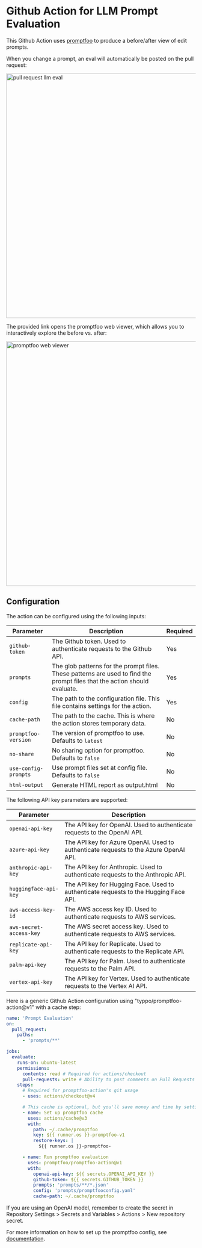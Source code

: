 # Github Action for LLM Prompt Evaluation

This Github Action uses [promptfoo](https://www.promptfoo.dev) to produce a before/after view of edit prompts.

When you change a prompt, an eval will automatically be posted on the pull request:

<img width="650" alt="pull request llm eval" src="https://github.com/typpo/promptfoo-action/assets/310310/ec75fb39-c6b1-4395-9e41-6d66a7bf8657"/>

The provided link opens the promptfoo web viewer, which allows you to interactively explore the before vs. after:

<img width="650" alt="promptfoo web viewer" src="https://github.com/typpo/promptfoo-action/assets/310310/d0ef0497-0c1a-4886-b115-1ee92680891b"/>

## Configuration

The action can be configured using the following inputs:

| Parameter           | Description                                                                                                               | Required |
| ------------------- | ------------------------------------------------------------------------------------------------------------------------- | -------- |
| `github-token`      | The Github token. Used to authenticate requests to the Github API.                                                        | Yes      |
| `prompts`           | The glob patterns for the prompt files. These patterns are used to find the prompt files that the action should evaluate. | Yes      |
| `config`            | The path to the configuration file. This file contains settings for the action.                                           | Yes      |
| `cache-path`        | The path to the cache. This is where the action stores temporary data.                                                    | No       |
| `promptfoo-version` | The version of promptfoo to use. Defaults to `latest`                                                                     | No       |
| `no-share` | No sharing option for promptfoo. Defaults to `false` | No       |
| `use-config-prompts` | Use prompt files set at config file. Defaults to `false` | No       |
| `html-output` | Generate HTML report as output.html | No       |

The following API key parameters are supported:

| Parameter               | Description                                                                          |
| ----------------------- | ------------------------------------------------------------------------------------ |
| `openai-api-key`        | The API key for OpenAI. Used to authenticate requests to the OpenAI API.             |
| `azure-api-key`         | The API key for Azure OpenAI. Used to authenticate requests to the Azure OpenAI API. |
| `anthropic-api-key`     | The API key for Anthropic. Used to authenticate requests to the Anthropic API.       |
| `huggingface-api-key`   | The API key for Hugging Face. Used to authenticate requests to the Hugging Face API. |
| `aws-access-key-id`     | The AWS access key ID. Used to authenticate requests to AWS services.                |
| `aws-secret-access-key` | The AWS secret access key. Used to authenticate requests to AWS services.            |
| `replicate-api-key`     | The API key for Replicate. Used to authenticate requests to the Replicate API.       |
| `palm-api-key`          | The API key for Palm. Used to authenticate requests to the Palm API.                 |
| `vertex-api-key`        | The API key for Vertex. Used to authenticate requests to the Vertex AI API.          |

Here is a generic Github Action configuration using "typpo/promptfoo-action@v1" with a cache step:

```yaml
name: 'Prompt Evaluation'
on:
  pull_request:
    paths:
      - 'prompts/**'

jobs:
  evaluate:
    runs-on: ubuntu-latest
    permissions:
      contents: read # Required for actions/checkout
      pull-requests: write # Ability to post comments on Pull Requests
    steps:
      # Required for promptfoo-action's git usage
      - uses: actions/checkout@v4

      # This cache is optional, but you'll save money and time by setting it up!
      - name: Set up promptfoo cache
        uses: actions/cache@v3
        with:
          path: ~/.cache/promptfoo
          key: ${{ runner.os }}-promptfoo-v1
          restore-keys: |
            ${{ runner.os }}-promptfoo-

      - name: Run promptfoo evaluation
        uses: promptfoo/promptfoo-action@v1
        with:
          openai-api-key: ${{ secrets.OPENAI_API_KEY }}
          github-token: ${{ secrets.GITHUB_TOKEN }}
          prompts: 'prompts/**/*.json'
          config: 'prompts/promptfooconfig.yaml'
          cache-path: ~/.cache/promptfoo
```

If you are using an OpenAI model, remember to create the secret in Repository Settings > Secrets and Variables > Actions > New repository secret.

For more information on how to set up the promptfoo config, see [documentation](https://promptfoo.dev/docs/getting-started).
